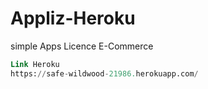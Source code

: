 # Appliz-Heroku
simple Apps Licence E-Commerce

```sql
Link Heroku
https://safe-wildwood-21986.herokuapp.com/
```
